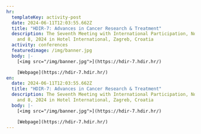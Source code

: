 ```yaml
---
hr:
  templateKey: activity-post
  date: 2024-06-11T12:03:55.662Z
  title: "HDIR-7: Advances in Cancer Research & Treatment"
  description: The Seventh Meeting with International Participation, November 7
    and 8, 2024 in Hotel International, Zagreb, Croatia
  activity: conferences
  featuredimage: /img/banner.jpg
  body: |-
    [<img src="/img/banner.jpg">](https://hdir-7.hdir.hr/)

    [Webpage](https://hdir-7.hdir.hr/)
en:
  date: 2024-06-11T12:03:55.662Z
  title: "HDIR-7: Advances in Cancer Research & Treatment"
  description: The Seventh Meeting with International Participation, November 7
    and 8, 2024 in Hotel International, Zagreb, Croatia
  body: |-
    [<img src="/img/banner.jpg">](https://hdir-7.hdir.hr/)

    [Webpage](https://hdir-7.hdir.hr/)
---
```

